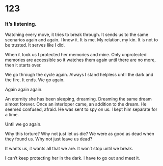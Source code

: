# 123

### It’s listening.

Watching every move, it tries to break through. It sends us to the same scenarios again and again. I know it. It is me. My relation, my kin. It is not to be trusted. It serves like I did. 

When it took us I protected her memories and mine. Only unprotected memories are accessible so it watches them again until there are no more, then it starts over. 

We go through the cycle again. Always I stand helpless until the dark and the fire. It ends. We go again. 

Again again again. 

An eternity she has been sleeping, dreaming. Dreaming the same dream almost forever. Once an interloper came, an addition to the dream. He seemed confused, afraid. He was sent to spy on us. I kept him separate for a time.

Until we go again.

Why this torture? Why not just let us die? We were as good as dead when they found us. Why not just leave us dead? 

It wants us, it wants all that we are. It won’t stop until we break.

I can’t keep protecting her in the dark. I have to go out and meet it.